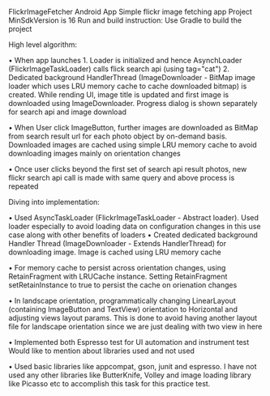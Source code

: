 FlickrImageFetcher Android App
Simple flickr image fetching app
Project MinSdkVersion is 16
Run and build instruction:
Use Gradle to build the project

High level algorithm:

• When app launches 1. Loader is initialized and hence AsynchLoader (FlickrImageTaskLoader) calls
flick search api (using tag="cat") 2. Dedicated background HandlerThread (ImageDownloader -
BitMap image loader which uses LRU memory cache to cache downloaded bitmap) is created.
While rending UI, image title is updated and first image is downloaded using ImageDownloader.
Progress dialog is shown separately for search api and image download

• When User click ImageButton, further images are downloaded as BitMap from search result url for
each photo object by on-demand basis. Downloaded images are cached using simple LRU
memory cache to avoid downloading images mainly on orientation changes

• Once user clicks beyond the first set of search api result photos, new flickr search api call is made
with same query and above process is repeated


Diving into implementation:

• Used AsyncTaskLoader (FlickrImageTaskLoader - Abstract loader). Used loader especially to avoid
loading data on configuration changes in this use case along with other benefits of loaders
• Created dedicated background Handler Thread (ImageDownloader - Extends HandlerThread) for
downloading image. Image is cached using LRU memory cache

• For memory cache to persist across orientation changes, using RetainFragment with LRUCache
instance. Setting RetainFragment setRetainInstance to true to persist the cache on orienation
changes

• In landscape orientation, programmatically changing LinearLayout (containing ImageButton and
TextView) orientation to Horizontal and adjusting views layout params. This is done to avoid having
another layout file for landscape orientation since we are just dealing with two view in here

• Implemented both Espresso test for UI automation and instrument test
Would like to mention about libraries used and not used

• Used basic libraries like appcompat, gson, junit and espresso. I have not used any other libraries
like ButterKnife, Volley and image loading library like Picasso etc to accomplish this task for this
practice test.
